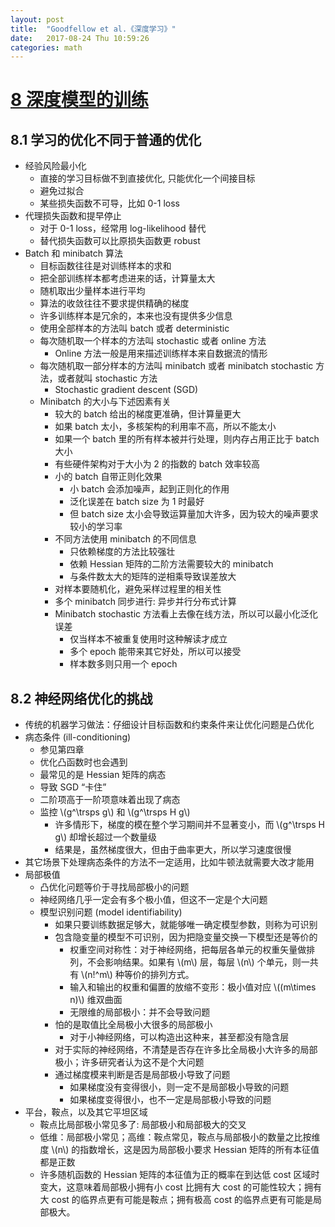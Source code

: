 ```yaml
---
layout: post
title:  "Goodfellow et al.《深度学习》"
date:   2017-08-24 Thu 10:59:26
categories: math
---
```


<div hidden>
\(
\newcommand\trsps{\mathsf{T}}
\)
</div>

# [8 深度模型的训练](http://www.deeplearningbook.org/contents/optimization.html)

## 8.1 学习的优化不同于普通的优化

- 经验风险最小化
  - 直接的学习目标做不到直接优化, 只能优化一个间接目标
  - 避免过拟合
  - 某些损失函数不可导，比如 0-1 loss
- 代理损失函数和提早停止
  - 对于 0-1 loss，经常用 log-likelihood 替代
  - 替代损失函数可以比原损失函数更 robust
- Batch 和 minibatch 算法
  - 目标函数往往是对训练样本的求和
  - 把全部训练样本都考虑进来的话，计算量太大
  - 随机取出少量样本进行平均
  - 算法的收敛往往不要求提供精确的梯度
  - 许多训练样本是冗余的，本来也没有提供多少信息
  - 使用全部样本的方法叫 batch 或者 deterministic
  - 每次随机取一个样本的方法叫 stochastic 或者 online 方法
    - Online 方法一般是用来描述训练样本来自数据流的情形
  - 每次随机取一部分样本的方法叫 minibatch 或者 minibatch stochastic 方法，或者就叫 stochastic 方法
    - Stochastic gradient descent (SGD)
  - Minibatch 的大小与下述因素有关
    - 较大的 batch 给出的梯度更准确，但计算量更大
    - 如果 batch 太小，多核架构的利用率不高，所以不能太小
    - 如果一个 batch 里的所有样本被并行处理，则内存占用正比于 batch 大小
    - 有些硬件架构对于大小为 2 的指数的 batch 效率较高
    - 小的 batch 自带正则化效果
      - 小 batch 会添加噪声，起到正则化的作用
      - 泛化误差在 batch size 为 1 时最好
      - 但 batch size 太小会导致运算量加大许多，因为较大的噪声要求较小的学习率
    - 不同方法使用 minibatch 的不同信息
      - 只依赖梯度的方法比较强壮
      - 依赖 Hessian 矩阵的二阶方法需要较大的 minibatch
      - 与条件数太大的矩阵的逆相乘导致误差放大
    - 对样本要随机化，避免采样过程里的相关性
    - 多个 minibatch 同步进行: 异步并行分布式计算
    - Minibatch stochastic 方法看上去像在线方法，所以可以最小化泛化误差
      - 仅当样本不被重复使用时这种解读才成立
      - 多个 epoch 能带来其它好处，所以可以接受
      - 样本数多则只用一个 epoch

## 8.2 神经网络优化的挑战

<p>
  <ul>
    <li> 传统的机器学习做法：仔细设计目标函数和约束条件来让优化问题是凸优化</li>
    <li> 病态条件 (ill-conditioning)
      <ul>
        <li> 参见第四章</li>
        <li> 优化凸函数时也会遇到</li>
        <li> 最常见的是 Hessian 矩阵的病态</li>
        <li> 导致 SGD “卡住”</li>
        <li> 二阶项高于一阶项意味着出现了病态</li>
        <li>监控 \(g^\trsps g\) 和 \(g^\trsps H g\)
          <ul>
            <li>许多情形下，梯度的模在整个学习期间并不显著变小，而 \(g^\trsps H g\) 却增长超过一个数量级</li>
            <li>结果是，虽然梯度很大，但由于曲率更大，所以学习速度很慢</li>
          </ul>
          </li>
      </ul>
      </li>
    <li> 其它场景下处理病态条件的方法不一定适用，比如牛顿法就需要大改才能用</li>
    <li> 局部极值
      <ul>
        <li>凸优化问题等价于寻找局部极小的问题</li>
        <li>神经网络几乎一定会有多个极小值，但这不一定是个大问题</li>
        <li>模型识别问题 (model identifiability)
          <ul>
            <li>如果只要训练数据足够大，就能够唯一确定模型参数，则称为可识别</li>
            <li>包含隐变量的模型不可识别，因为把隐变量交换一下模型还是等价的
            <ul>
              <li>权重空间对称性：对于神经网络，把每层各单元的权重矢量做排列，不会影响结果。如果有 \(m\) 层，每层 \(n\) 个单元，则一共有 \(n!^m\) 种等价的排列方式。</li>
              <li>输入和输出的权重和偏置的放缩不变形：极小值对应 \((m\times n)\) 维双曲面</li>
              <li>无限维的局部极小：并不会导致问题</li>
            </ul>
            </li>
          <li>怕的是取值比全局极小大很多的局部极小<ul><li>对于小神经网络，可以构造出这种来，甚至都没有隐含层</li></ul></li>
          <li>对于实际的神经网络，不清楚是否存在许多比全局极小大许多的局部极小；许多研究者认为这不是个大问题</li>
          <li>通过梯度模来判断是否是局部极小导致了问题
            <ul>
              <li>如果梯度没有变得很小，则一定不是局部极小导致的问题</li>
              <li>如果梯度变得很小，也不一定是局部极小导致的问题</li>
              </ul></li>
          </ul>
        </li>
      </ul>
      </li>
    <li> 平台，鞍点，以及其它平坦区域
      <ul>
        <li>鞍点比局部极小常见多了: 局部极小和局部极大的交叉</li>
        <li>低维：局部极小常见；高维：鞍点常见，鞍点与局部极小的数量之比按维度 \(n\) 的指数增长，这是因为局部极小要求 Hessian 矩阵的所有本征值都是正数</li>
        <li>许多随机函数的 Hessian 矩阵的本征值为正的概率在到达低 cost 区域时变大，这意味着局部极小拥有小 cost 比拥有大 cost 的可能性较大；拥有大 cost 的临界点更有可能是鞍点；拥有极高 cost 的临界点更有可能是局部极大。</li>
      </ul>
    </li>
  </ul>
</p>
